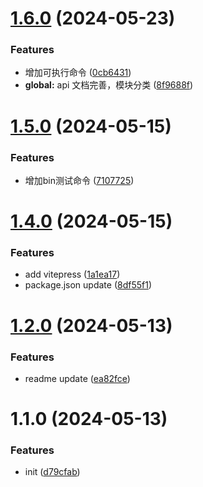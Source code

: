 

# [1.6.0](https://github.com/15210257331/handy-helper/compare/v1.5.0...v1.6.0) (2024-05-23)


### Features

* 增加可执行命令 ([0cb6431](https://github.com/15210257331/handy-helper/commit/0cb6431a8e3370927f5ebb056e9d1aef933c3f09))
* **global:** api 文档完善，模块分类 ([8f9688f](https://github.com/15210257331/handy-helper/commit/8f9688fb5bedb57de4ddd64c2d7f5319a5a618b5))

# [1.5.0](https://github.com/15210257331/handy-helper/compare/v1.4.0...v1.5.0) (2024-05-15)


### Features

* 增加bin测试命令 ([7107725](https://github.com/15210257331/handy-helper/commit/7107725ac058ce6132fa1094fa85bf3eda9a19d0))

# [1.4.0](https://github.com/15210257331/handy-helper/compare/v1.2.0...v1.4.0) (2024-05-15)


### Features

* add vitepress ([1a1ea17](https://github.com/15210257331/handy-helper/commit/1a1ea177d434e4098594a40962cd2989898ee99b))
* package.json update ([8df55f1](https://github.com/15210257331/handy-helper/commit/8df55f184a99a5b0e93d4f8916866e105d288004))

# [1.2.0](https://github.com/15210257331/handy-helper/compare/v1.1.0...v1.2.0) (2024-05-13)


### Features

* readme update ([ea82fce](https://github.com/15210257331/handy-helper/commit/ea82fcef688d86e5c983bf3ebae8b08330953d31))

# 1.1.0 (2024-05-13)


### Features

* init ([d79cfab](https://github.com/15210257331/handy-helper/commit/d79cfabb4955bdcfdcdc117d18cc3e4ddfdb8f79))
